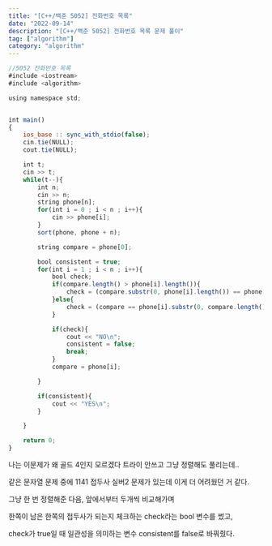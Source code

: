 ```yaml
---
title: "[C++/백준 5052] 전화번호 목록"
date: "2022-09-14"
description: "[C++/백준 5052] 전화번호 목록 문제 풀이"
tag: ["algorithm"]
category: "algorithm"
---
```


```jsx
//5052 전화번호 목록
#include <iostream>
#include <algorithm>

using namespace std;


int main()
{
    ios_base :: sync_with_stdio(false);
    cin.tie(NULL);
    cout.tie(NULL);

    int t;
    cin >> t;
    while(t--){
        int n;
        cin >> n;
        string phone[n];
        for(int i = 0 ; i < n ; i++){
            cin >> phone[i];
        }
        sort(phone, phone + n);

        string compare = phone[0];

        bool consistent = true;
        for(int i = 1 ; i < n ; i++){
            bool check;
            if(compare.length() > phone[i].length()){
                check = (compare.substr(0, phone[i].length()) == phone[i]);
            }else{
                check = (compare == phone[i].substr(0, compare.length()));
            }

            if(check){
                cout << "NO\n";
                consistent = false;
                break;
            }
            compare = phone[i];

        }

        if(consistent){
            cout << "YES\n";
        }

    }

    return 0;
}
```

나는 이문제가 왜 골드 4인지 모르겠다 트라이 안쓰고 그냥 정렬해도 풀리는데..

같은 문자열 문제 중에 1141 접두사 실버2 문제가 있는데 이게 더 어려웠던 거 같다.

그냥 한 번 정렬해준 다음, 앞에서부터 두개씩 비교해가며

한쪽이 남은 한쪽의 접두사가 되는지 체크하는 check라는 bool 변수를 썼고,

check가 true일 때 일관성을 의미하는 변수 consistent를 false로 바꿔줬다.
